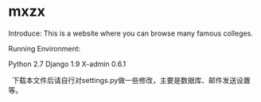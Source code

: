 # mxzx

Introduce:
This is a website where you can browse many famous colleges.

Running Environment:

  Python 2.7
  Django 1.9 
  X-admin 0.6.1
  
  
下载本文件后请自行对settings.py做一些修改，主要是数据库、邮件发送设置等。
